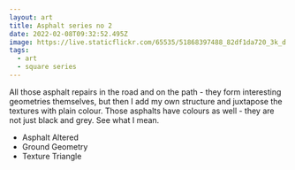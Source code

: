 ```yaml
---
layout: art
title: Asphalt series no 2
date: 2022-02-08T09:32:52.495Z
image: https://live.staticflickr.com/65535/51868397488_82df1da720_3k_d.jpg
tags:
  - art
  - square series
---
```

All those asphalt repairs in the road and on the path - they form interesting geometries themselves, but then I add my own structure and juxtapose the textures with plain colour. Those asphalts have colours as well - they are not just black and grey. See what I mean.

* Asphalt Altered
* Ground Geometry
* Texture Triangle